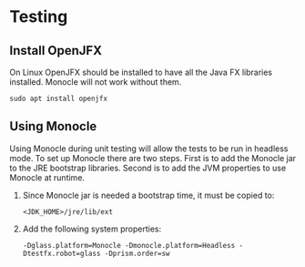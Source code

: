 # Testing

## Install OpenJFX
On Linux OpenJFX should be installed to have all the Java FX libraries 
installed. Monocle will not work without them.

    sudo apt install openjfx

## Using Monocle
Using Monocle during unit testing will allow the tests to be run in headless
mode. To set up Monocle there are two steps. First is to add the Monocle jar
to the JRE bootstrap libraries. Second is to add the JVM properties to use
Monocle at runtime.

1. Since Monocle jar is needed a bootstrap time, it must be copied to:

       <JDK_HOME>/jre/lib/ext

1. Add the following system properties:

       -Dglass.platform=Monocle -Dmonocle.platform=Headless -Dtestfx.robot=glass -Dprism.order=sw


